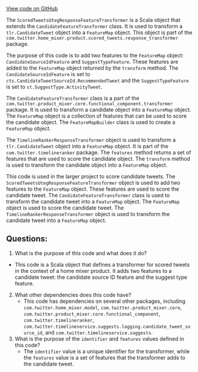 [View code on GitHub](https://github.com/misbahsy/the-algorithm/home-mixer/server/src/main/scala/com/twitter/home_mixer/product/scored_tweets/response_transformer/ScoredTweetsUtegResponseFeatureTransformer.scala)

The `ScoredTweetsUtegResponseFeatureTransformer` is a Scala object that extends the `CandidateFeatureTransformer` class. It is used to transform a `tlr.CandidateTweet` object into a `FeatureMap` object. This object is part of the `com.twitter.home_mixer.product.scored_tweets.response_transformer` package.

The purpose of this code is to add two features to the `FeatureMap` object: `CandidateSourceIdFeature` and `SuggestTypeFeature`. These features are added to the `FeatureMap` object returned by the `transform` method. The `CandidateSourceIdFeature` is set to `cts.CandidateTweetSourceId.RecommendedTweet` and the `SuggestTypeFeature` is set to `st.SuggestType.ActivityTweet`.

The `CandidateFeatureTransformer` class is a part of the `com.twitter.product_mixer.core.functional_component.transformer` package. It is used to transform a candidate object into a `FeatureMap` object. The `FeatureMap` object is a collection of features that can be used to score the candidate object. The `FeatureMapBuilder` class is used to create a `FeatureMap` object.

The `TimelineRankerResponseTransformer` object is used to transform a `tlr.CandidateTweet` object into a `FeatureMap` object. It is part of the `com.twitter.timelineranker` package. The `features` method returns a set of features that are used to score the candidate object. The `transform` method is used to transform the candidate object into a `FeatureMap` object.

This code is used in the larger project to score candidate tweets. The `ScoredTweetsUtegResponseFeatureTransformer` object is used to add two features to the `FeatureMap` object. These features are used to score the candidate tweet. The `CandidateFeatureTransformer` class is used to transform the candidate tweet into a `FeatureMap` object. The `FeatureMap` object is used to score the candidate tweet. The `TimelineRankerResponseTransformer` object is used to transform the candidate tweet into a `FeatureMap` object.
## Questions: 
 1. What is the purpose of this code and what does it do?
   - This code is a Scala object that defines a transformer for scored tweets in the context of a home mixer product. It adds two features to a candidate tweet: the candidate source ID feature and the suggest type feature.
2. What other dependencies does this code have?
   - This code has dependencies on several other packages, including `com.twitter.home_mixer.model`, `com.twitter.product_mixer.core`, `com.twitter.product_mixer.core.functional_component`, `com.twitter.timelineranker`, `com.twitter.timelineservice.suggests.logging.candidate_tweet_source_id`, and `com.twitter.timelineservice.suggests`.
3. What is the purpose of the `identifier` and `features` values defined in this code?
   - The `identifier` value is a unique identifier for the transformer, while the `features` value is a set of features that the transformer adds to the candidate tweet.